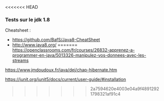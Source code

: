 <<<<<<< HEAD
### Tests sur le jdk 1.8

Cheatsheet :
- https://github.com/BafS/Java8-CheatSheet
- http://www.java8.org/
=======
https://openclassrooms.com/fr/courses/26832-apprenez-a-programmer-en-java/5013326-manipulez-vos-donnees-avec-les-streams

https://www.jmdoudoux.fr/java/dej/chap-hibernate.htm

https://junit.org/junit5/docs/current/user-guide/#installation

>>>>>>> 2a7594620e4003e04a9f48912921798321af91c4
